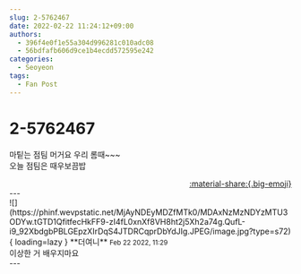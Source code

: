```yaml
---
slug: 2-5762467
date: 2022-02-22 11:24:12+09:00
authors:
  - 396f4e0f1e55a304d996281c010adc08
  - 56bdfafb606d9ce1b4ecdd572595e242
categories:
  - Seoyeon
tags:
  - Fan Post
---
```


# 2-5762467

<div class="post-container" markdown="1">
<div class="content-container md-sidebar__scrollwrap" markdown="1">

마팉는 점팀 머거요 우리 롬때~~~<br>오늘 점팀은 때우보끔밥

</div>
</div>

<div style="text-align: right;" markdown="1">
<a href="https://weverse.io/fromis9/fanpost/2-5762467" style="text-align: right;">:material-share:{.big-emoji}</a>
</div>
---

<div class="comments-container md-sidebar__scrollwrap" markdown="1">
<div class="comment" markdown="1">
<div class='id-container' markdown="1">
![](https://phinf.wevpstatic.net/MjAyNDEyMDZfMTk0/MDAxNzMzNDYzMTU3ODYw.tGTD1QfitfecHkFF9-zI4fL0xnXf8VH8ht2j5Xh2a74g.QufL-i9_92XbdgbPBLGEpzXIrDqS4JTDRCqprDbYdJIg.JPEG/image.jpg?type=s72){ loading=lazy }
**<span class="artist">더여니</span>** <small>Feb 22 2022, 11:29</small><br>
</div>
<div class='comment-body' markdown="1">
이상한 거 배우지마요
</div>
</div>
</div>
---
